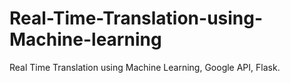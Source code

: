 # Real-Time-Translation-using-Machine-learning
Real Time Translation using Machine Learning, Google API, Flask.
